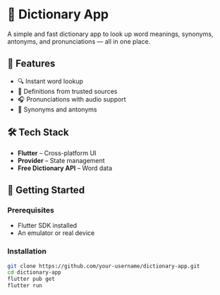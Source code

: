 # 📘 Dictionary App

A simple and fast dictionary app to look up word meanings, synonyms, antonyms, and pronunciations — all in one place.

## 🚀 Features

- 🔍 Instant word lookup
- 📖 Definitions from trusted sources
- 🎧 Pronunciations with audio support
- 🧠 Synonyms and antonyms


## 🛠️ Tech Stack

- **Flutter** – Cross-platform UI
- **Provider** – State management
- **Free Dictionary API** – Word data


## 🧪 Getting Started

### Prerequisites

- Flutter SDK installed
- An emulator or real device

### Installation

```bash
git clone https://github.com/your-username/dictionary-app.git
cd dictionary-app
flutter pub get
flutter run

